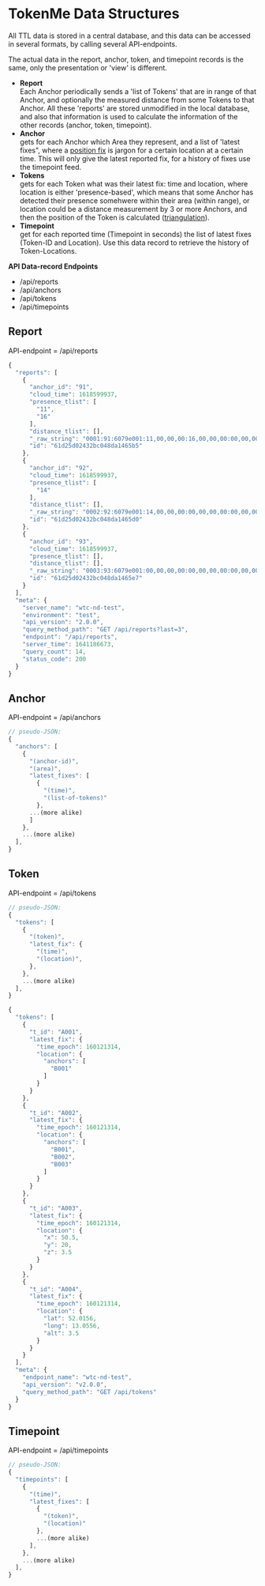 # TokenMe Data Structures

All TTL data is stored in a central database, and this data can be accessed in several formats, by calling several API-endpoints.

The actual data in the report, anchor, token, and timepoint records is the same, only the presentation or 'view' is different.

- **Report** <br> Each Anchor periodically sends a 'list of Tokens' that are in range of that Anchor, and optionally the measured distance from some Tokens to that Anchor. All these 'reports' are stored unmodified in the local database, and also that information is used to calculate the information of the other records (anchor, token, timepoint).
- **Anchor** <br> gets for each Anchor which Area they represent, and a list of 'latest fixes", where a [position fix](https://en.wikipedia.org/wiki/Geopositioning#Background) is jargon for a certain location at a certain time. This will only give the latest reported fix, for a history of fixes use the timepoint feed.
- **Tokens** <br> gets for each Token what was their latest fix: time and location, where location is either 'presence-based', which means that some Anchor has detected their presence somehwere within their area (within range), or location could be a distance measurement by 3 or more Anchors, and then the position of the Token is calculated ([triangulation](https://en.wikipedia.org/wiki/Triangulation)).
- **Timepoint** <br> get for each reported time (Timepoint in seconds) the list of latest fixes (Token-ID and Location). Use this data record to retrieve the history of Token-Locations.

**API Data-record Endpoints**

- <span class="mono">/api/reports</span>
- <span class="mono">/api/anchors</span>
- <span class="mono">/api/tokens</span>
- <span class="mono">/api/timepoints</span>

## Report

API-endpoint = <span class="mono">/api/reports</span>

```js
{
  "reports": [
    {
      "anchor_id": "91",
      "cloud_time": 1618599937,
      "presence_tlist": [
        "11",
        "16"
      ],
      "distance_tlist": [],
      "_raw_string": "0001:91:6079e001:11,00,00,00:16,00,00,00:00,00,00,00:00,00,00,00:00,00,00,00",
      "id": "61d25d02432bc048da1465b5"
    },
    {
      "anchor_id": "92",
      "cloud_time": 1618599937,
      "presence_tlist": [
        "14"
      ],
      "distance_tlist": [],
      "_raw_string": "0002:92:6079e001:14,00,00,00:00,00,00,00:00,00,00,00:00,00,00,00:00,00,00,00",
      "id": "61d25d02432bc048da1465d0"
    },
    {
      "anchor_id": "93",
      "cloud_time": 1618599937,
      "presence_tlist": [],
      "distance_tlist": [],
      "_raw_string": "0003:93:6079e001:00,00,00,00:00,00,00,00:00,00,00,00:00,00,00,00:00,00,00,00",
      "id": "61d25d02432bc048da1465e7"
    }
  ],
  "meta": {
    "server_name": "wtc-nd-test",
    "environment": "test",
    "api_version": "2.0.0",
    "query_method_path": "GET /api/reports?last=3",
    "endpoint": "/api/reports",
    "server_time": 1641186673,
    "query_count": 14,
    "status_code": 200
  }
}
```

## Anchor

API-endpoint = <span class="mono">/api/anchors</span>

```js
// pseudo-JSON:
{
  "anchors": [
    { 
      "(anchor-id)",
      "(area)",
      "latest_fixes": [
        { 
          "(time)", 
          "(list-of-tokens)"
        },
      ...(more alike)
      ]
    },
    ...(more alike)
  ],
}
```

## Token

API-endpoint = <span class="mono">/api/tokens</span>

```js
// pseudo-JSON:
{
  "tokens": [
    { 
      "(token)",
      "latest_fix": {
        "(time)",
        "(location)", 
      },
    },
    ...(more alike)
  ],
}
```

```js
{
  "tokens": [
    {
      "t_id": "A001",
      "latest_fix": {
        "time_epoch": 160121314,
        "location": {
          "anchors": [
            "B001"
          ]
        }
      }
    },
    {
      "t_id": "A002",
      "latest_fix": {
        "time_epoch": 160121314,
        "location": {
          "anchors": [
            "B001",
            "B002",
            "B003"
          ]
        }
      }
    },
    {
      "t_id": "A003",
      "latest_fix": {
        "time_epoch": 160121314,
        "location": {
          "x": 50.5,
          "y": 20,
          "z": 3.5
        }
      }
    },
    {
      "t_id": "A004",
      "latest_fix": {
        "time_epoch": 160121314,
        "location": {
          "lat": 52.0156,
          "long": 13.0556,
          "alt": 3.5
        }
      }
    }
  ],
  "meta": {
    "endpoint_name": "wtc-nd-test",
    "api_version": "v2.0.0",
    "query_method_path": "GET /api/tokens"
  }
}
```

## Timepoint

API-endpoint = <span class="mono">/api/timepoints</span>

```js
// pseudo-JSON:
{
  "timepoints": [
    { 
      "(time)",
      "latest_fixes": [
        { 
          "(token)",
          "(location)"
        },
        ...(more alike)
      ],
    },
    ...(more alike)
  ],
}
```
